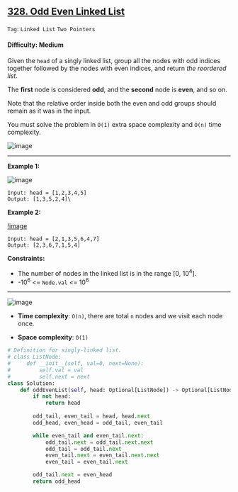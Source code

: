 ## [328. Odd Even Linked List](https://leetcode.com/problems/odd-even-linked-list/)

```Tag```: ```Linked List``` ```Two Pointers```

#### Difficulty: Medium

Given the ```head``` of a singly linked list, group all the nodes with odd indices together followed by the nodes with even indices, and return _the reordered list_.

The __first__ node is considered __odd__, and the __second__ node is __even__, and so on.

Note that the relative order inside both the even and odd groups should remain as it was in the input.

You must solve the problem in ```O(1)``` extra space complexity and ```O(n)``` time complexity.

![image](https://user-images.githubusercontent.com/35042430/222937512-7490cfc2-5f40-429f-a2c1-6399bcfad2e5.png)

---

__Example 1:__

![image](https://assets.leetcode.com/uploads/2021/03/10/oddeven-linked-list.jpg)
```
Input: head = [1,2,3,4,5]
Output: [1,3,5,2,4]\
```

__Example 2:__

[!image](https://assets.leetcode.com/uploads/2021/03/10/oddeven2-linked-list.jpg)
```
Input: head = [2,1,3,5,6,4,7]
Output: [2,3,6,7,1,5,4]
```

__Constraints:__

- The number of nodes in the linked list is in the range [0, 10<sup>4</sup>].
- -10<sup>6</sup> <= ```Node.val``` <= 10<sup>6</sup>

---

![image](https://leetcode.com/problems/odd-even-linked-list/Figures/328_Odd_Even.svg)

- __Time complexity__: ```O(n)```, there are total ```n``` nodes and we visit each node once.

- __Space complexity__: ```O(1)```

```Python
# Definition for singly-linked list.
# class ListNode:
#     def __init__(self, val=0, next=None):
#         self.val = val
#         self.next = next
class Solution:
    def oddEvenList(self, head: Optional[ListNode]) -> Optional[ListNode]:
        if not head:
            return head
        
        odd_tail, even_tail = head, head.next
        odd_head, even_head = odd_tail, even_tail

        while even_tail and even_tail.next:
            odd_tail.next = odd_tail.next.next
            odd_tail = odd_tail.next
            even_tail.next = even_tail.next.next
            even_tail = even_tail.next

        odd_tail.next = even_head
        return odd_head
```
